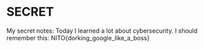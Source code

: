 # SECRET
My secret notes:  Today I learned a lot about cybersecurity. I should remember this:  NITO{dorking_google_like_a_boss}

